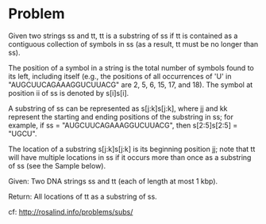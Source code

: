 # Problem

Given two strings ss and tt, tt is a substring of ss if tt is
contained as a contiguous collection of symbols in ss (as a result, tt
must be no longer than ss).

The position of a symbol in a string is the total number of symbols
found to its left, including itself (e.g., the positions of all
occurrences of 'U' in "AUGCUUCAGAAAGGUCUUACG" are 2, 5, 6, 15, 17, and
18). The symbol at position ii of ss is denoted by s[i]s[i].

A substring of ss can be represented as s[j:k]s[j:k], where jj and kk
represent the starting and ending positions of the substring in ss;
for example, if ss = "AUGCUUCAGAAAGGUCUUACG", then s[2:5]s[2:5] =
"UGCU".

The location of a substring s[j:k]s[j:k] is its beginning position jj;
note that tt will have multiple locations in ss if it occurs more than
once as a substring of ss (see the Sample below).

Given: Two DNA strings ss and tt (each of length at most 1 kbp).

Return: All locations of tt as a substring of ss.

cf: http://rosalind.info/problems/subs/
